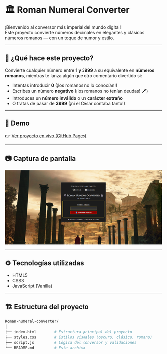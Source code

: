 # 🏛️ Roman Numeral Converter

¡Bienvenido al conversor más imperial del mundo digital!  
Este proyecto convierte números decimales en elegantes y clásicos números romanos — con un toque de humor y estilo.

---

## 🧠 ¿Qué hace este proyecto?

Convierte cualquier número entre **1 y 3999** a su equivalente en **números romanos**, mientras te lanza algún que otro comentario divertido si:

- Intentas introducir **0** (¡los romanos no lo conocían!)
- Escribes un número **negativo** (¡los romanos no tenían deudas! 🗡️)
- Introduces un **número inválido** o un **carácter extraño**
- O tratas de pasar de **3999** (¡ni el César contaba tanto!)

---

## 🚀 Demo

👉 [Ver proyecto en vivo (GitHub Pages)](https://helixguardi.github.io/Roman-numeral-converter/)  

---

## 📷 Captura de pantalla

![App Screenshot](./screenshot.png)

---

## ⚙️ Tecnologías utilizadas

- HTML5
- CSS3
- JavaScript (Vanilla)

---

## 🏗️ Estructura del proyecto

```bash
Roman-numeral-converter/
│
├── index.html        # Estructura principal del proyecto
├── styles.css        # Estilos visuales (oscuro, clásico, romano)
├── script.js         # Lógica del conversor y validaciones
└── README.md         # Este archivo
